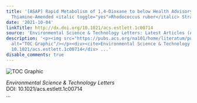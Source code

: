 ```yaml
---
title: '[ASAP] Rapid Metabolism of 1,4-Dioxane to below Health Advisory Levels by
  Thiamine-Amended <italic toggle="yes">Rhodococcus ruber</italic> Strain 219'
date: '2021-10-04'
linkTitle: http://dx.doi.org/10.1021/acs.estlett.1c00714
source: 'Environmental Science & Technology Letters: Latest Articles (ACS Publications)'
description: '<p><img src="https://pubs.acs.org/na101/home/literatum/publisher/achs/journals/content/estlcu/0/estlcu.ahead-of-print/acs.estlett.1c00714/20211004/images/medium/ez1c00714_0003.gif"
  alt="TOC Graphic"/></p><div><cite>Environmental Science & Technology Letters</cite></div><div>DOI:
  10.1021/acs.estlett.1c00714</div> ...'
disable_comments: true
---
```

<p><img src="https://pubs.acs.org/na101/home/literatum/publisher/achs/journals/content/estlcu/0/estlcu.ahead-of-print/acs.estlett.1c00714/20211004/images/medium/ez1c00714_0003.gif" alt="TOC Graphic"/></p><div><cite>Environmental Science & Technology Letters</cite></div><div>DOI: 10.1021/acs.estlett.1c00714</div> ...
